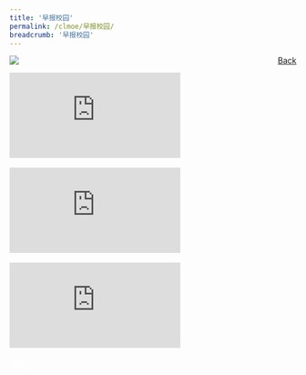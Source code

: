 ```yaml
---
title: '早报校园'
permalink: /clmoe/早报校园/
breadcrumb: '早报校园'
---
```

<a href="/gallery/华文学习展示区-chinese-exhibitions-e/community-partners/" style="float:right;">Back</a>
 <img src="/images/SPH-CL.jpg"> <br/>
<div class="video-container">
  <iframe src="https://www.youtube.com/embed/crd1e1z_FPc" frameborder="0" allow="accelerometer; autoplay; encrypted-media; gyroscope; picture-in-picture" allowfullscreen></iframe></div>
<br/>
<div class="video-container">
  <iframe src="https://www.youtube.com/embed/M5BPpRfkbO8" frameborder="0" allow="accelerometer; autoplay; encrypted-media; gyroscope; picture-in-picture" allowfullscreen></iframe></div>
<br/>
<div class="video-container">
  <iframe src="https://www.youtube.com/embed/pGmNHpiA4NI" frameborder="0" allow="accelerometer; autoplay; encrypted-media; gyroscope; picture-in-picture" allowfullscreen></iframe></div>
<br/>
<div class="btntop"><a href="#top" style="text-decoration:none;"><span style="color:white"><b>Top</b></span></a></div>
